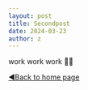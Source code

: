 ```yaml
---
layout: post
title: Secondpost
date: 2024-03-23
author: z
---
```






work work work 😶‍🌫️






[◀️Back to home page](https://gallifrey23.github.io/)
